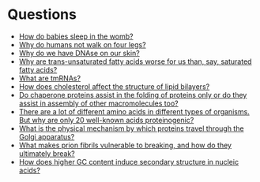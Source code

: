 Questions
=========

* [How do babies sleep in the womb?](https://www.quora.com/How-do-babies-sleep-in-the-womb)
* [Why do humans not walk on four legs?](https://www.quora.com/Why-do-humans-not-walk-on-four-legs)
* [Why do we have DNAse on our skin?](https://www.quora.com/Why-do-we-have-DNase-on-our-skin)
* [Why are trans-unsaturated fatty acids worse for us than, say, saturated fatty acids?](https://www.quora.com/Why-are-trans-unsaturated-fatty-acids-worse-for-us-than-say-saturated-fatty-acids)
* [What are tmRNAs?](https://www.quora.com/What-are-tmRNAs)
* [How does cholesterol affect the structure of lipid bilayers?](https://www.quora.com/How-does-cholesterol-affect-the-structure-of-lipid-bilayers) 
* [Do chaperone proteins assist in the folding of proteins only or do they assist in assembly of other macromolecules too?](https://www.quora.com/Do-chaperone-proteins-assist-in-the-folding-of-proteins-only-or-do-they-assist-in-assembly-of-other-macromolecules-too)
* [There are a lot of different amino acids in different types of organisms. But why are only 20 well-known acids proteinogenic?](https://www.quora.com/There-are-a-lot-of-different-amino-acids-in-different-types-of-organisms-But-why-are-only-20-well-known-acids-proteinogenic)
* [What is the physical mechanism by which proteins travel through the Golgi apparatus?](https://www.quora.com/What-is-the-physical-mechanism-by-which-proteins-travel-through-the-Golgi-apparatus)
* [What makes prion fibrils vulnerable to breaking, and how do they ultimately break?](https://www.quora.com/What-makes-prion-fibrils-vulnerable-to-breaking-and-how-do-they-ultimately-break)
* [How does higher GC content induce secondary structure in nucleic acids?](https://www.quora.com/How-does-higher-GC-content-induce-secondary-structure-in-nucleic-acids)
